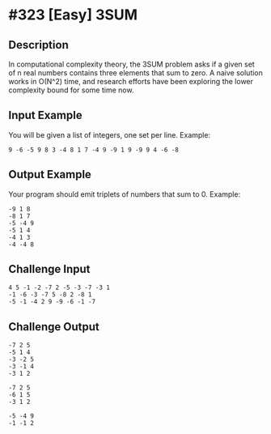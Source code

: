 # #323 [Easy] 3SUM
## Description
In computational complexity theory, the 3SUM problem asks if a given set of n real numbers contains three elements that sum to zero.
A naive solution works in O(N^2) time, and research efforts have been exploring the lower complexity bound for some time now.

## Input Example
You will be given a list of integers, one set per line. Example:

```
9 -6 -5 9 8 3 -4 8 1 7 -4 9 -9 1 9 -9 9 4 -6 -8
```

## Output Example
Your program should emit triplets of numbers that sum to 0. Example:

```
-9 1 8
-8 1 7
-5 -4 9
-5 1 4
-4 1 3
-4 -4 8
```

## Challenge Input
```
4 5 -1 -2 -7 2 -5 -3 -7 -3 1
-1 -6 -3 -7 5 -8 2 -8 1
-5 -1 -4 2 9 -9 -6 -1 -7
```

## Challenge Output
```
-7 2 5
-5 1 4
-3 -2 5
-3 -1 4
-3 1 2

-7 2 5
-6 1 5
-3 1 2

-5 -4 9
-1 -1 2
```